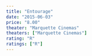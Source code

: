 ```yaml
---
title: "Entourage"
date: "2015-06-03"
price: "8.00"
theater: "Marquette Cinemas"
theaters: ["Marquette Cinemas"]
rating: "R"
ratings: ["R"]
---
```

